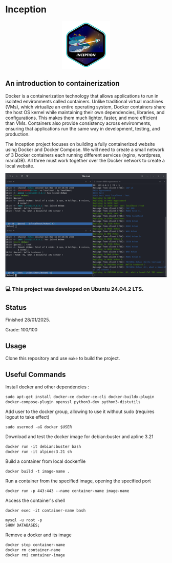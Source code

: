 # Inception

<p align="center">
  <img src="https://github.com/ArenKae/ArenKae/blob/main/42%20badges/inceptione.png" alt="ft_irc 42 project badge"/>
</p>

## An introduction to containerization
Docker is a containerization technology that allows applications to run in isolated environments called containers. Unlike traditional virtual machines (VMs), which virtualize an entire operating system, Docker containers share the host OS kernel while maintaining their own dependencies, libraries, and configurations. This makes them much lighter, faster, and more efficient than VMs. Containers also provide consistency across environments, ensuring that applications run the same way in development, testing, and production.

The Inception project focuses on building a fully containerized website using Docker and Docker Compose.  We will need to create a small network of 3 Docker containers each running different services (nginx, wordpress, mariaDB). All three must work together over the Docker network to create a local website.

<p align="center">
  <img src="https://github.com/ArenKae/ArenKae/blob/main/screens/IRC.PNG" alt="IRC demo">
</p>

### 💻 This project was developed on Ubuntu 24.04.2 LTS.

## Status
Finished 28/01/2025.

Grade: 100/100

## Usage

Clone this repository and use ```make``` to build the project.

## Useful Commands

Install docker and other dependencies :
```
sudo apt-get install docker-ce docker-ce-cli docker-buildx-plugin docker-compose-plugin openssl python3-dev python3-distutils
```

Add user to the docker group, allowing to use it without sudo (requires logout to take effect)
```
sudo usermod -aG docker $USER
```

Download and test the docker image for debian:buster and apline 3.21
```
docker run -it debian:buster bash
docker run -it alpine:3.21 sh
```

Build a container from local dockerfile
```
docker build -t image-name .
```

Run a container from the specified image, opening the specified port
```
docker run -p 443:443 --name container-name image-name
```

Access the container's shell
```
docker exec -it container-name bash
```

```Check mariadb
mysql -u root -p
SHOW DATABASES;
```

Remove a docker and its image
```
docker stop container-name
docker rm container-name
docker rmi container-image
```